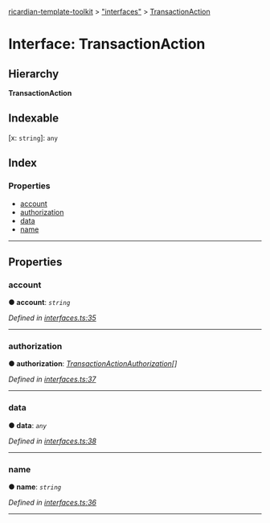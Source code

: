 [ricardian-template-toolkit](../README.md) > ["interfaces"](../modules/_interfaces_.md) > [TransactionAction](../interfaces/_interfaces_.transactionaction.md)

# Interface: TransactionAction

## Hierarchy

**TransactionAction**

## Indexable

\[x: `string`\]:&nbsp;`any`
## Index

### Properties

* [account](_interfaces_.transactionaction.md#account)
* [authorization](_interfaces_.transactionaction.md#authorization)
* [data](_interfaces_.transactionaction.md#data)
* [name](_interfaces_.transactionaction.md#name)

---

## Properties

<a id="account"></a>

###  account

**● account**: *`string`*

*Defined in [interfaces.ts:35](https://github.com/EOSIO/ricardian-template-toolkit/blob/1bed127/src/interfaces.ts#L35)*

___
<a id="authorization"></a>

###  authorization

**● authorization**: *[TransactionActionAuthorization](_interfaces_.transactionactionauthorization.md)[]*

*Defined in [interfaces.ts:37](https://github.com/EOSIO/ricardian-template-toolkit/blob/1bed127/src/interfaces.ts#L37)*

___
<a id="data"></a>

###  data

**● data**: *`any`*

*Defined in [interfaces.ts:38](https://github.com/EOSIO/ricardian-template-toolkit/blob/1bed127/src/interfaces.ts#L38)*

___
<a id="name"></a>

###  name

**● name**: *`string`*

*Defined in [interfaces.ts:36](https://github.com/EOSIO/ricardian-template-toolkit/blob/1bed127/src/interfaces.ts#L36)*

___

